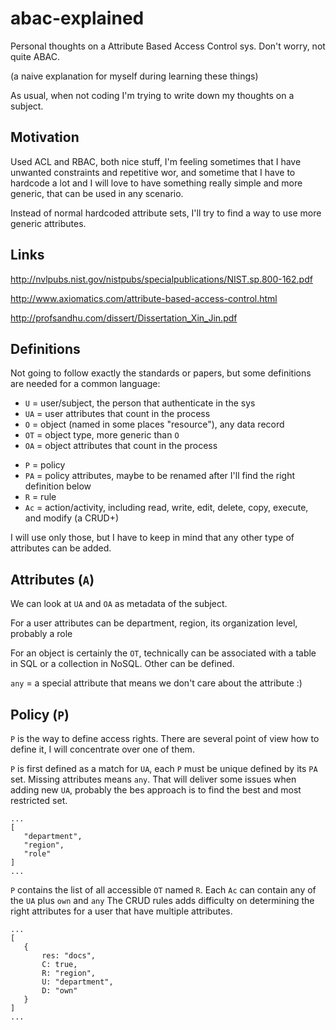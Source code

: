 # abac-explained
Personal thoughts on a Attribute Based Access Control sys. Don't worry, not quite ABAC.

(a naive explanation for myself during learning these things)

As usual, when not coding I'm trying to write down my thoughts on a subject.
 
## Motivation 
 
 Used ACL and RBAC, both nice stuff, I'm feeling sometimes that I have unwanted constraints and repetitive wor, and sometime that I have to hardcode a lot and I will love to have something really simple and more generic, that can be used in any scenario.
 
 Instead of normal hardcoded attribute sets, I'll try to find a way to use more generic attributes.
 
## Links
 
http://nvlpubs.nist.gov/nistpubs/specialpublications/NIST.sp.800-162.pdf

http://www.axiomatics.com/attribute-based-access-control.html

http://profsandhu.com/dissert/Dissertation_Xin_Jin.pdf

## Definitions

Not going to follow exactly the standards or papers, but some definitions are needed for a common language:
 - `U` = user/subject, the person that authenticate in the sys
 - `UA` = user attributes that count in the process
 - `O` = object (named in some places "resource"), any data record
 - `OT` = object type, more generic than `O`
 - `OA` = object attributes that count in the process
 <!--- `E` = environment/scope-->
 <!--- `EA` = environment attributes-->
 - `P` = policy
 - `PA` = policy attributes, maybe to be renamed after I'll find the right definition below
 - `R` = rule
 - `Ac` = action/activity, including read, write, edit, delete, copy, execute, and modify (a CRUD+)  
  
I will use only those, but I have to keep in mind that any other type of attributes can be added.

## Attributes (`A`)

 We can look at `UA` and `OA` as metadata of the subject.

 For a user attributes can be department, region, its organization level, probably a role
 
 For an object is certainly the `OT`, technically can be associated with a table in SQL or a collection in NoSQL.
 Other can be defined.
 
  `any` = a special attribute that means we don't care about the attribute :) 
 
## Policy (`P`)
 
 `P` is the way to define access rights. There are several point of view how to define it, I will concentrate over one of them.
 
 `P` is first defined as a match for `UA`, each `P` must be unique defined by its `PA` set. 
 Missing attributes means `any`. That will deliver some issues when adding new `UA`, probably the bes approach is to find the best and most restricted set.

 ```
 ...
 [
    "department",
    "region",
    "role"
 ]
 ...
 ```

 `P` contains the list of all accessible `OT` named `R`. Each `Ac` can contain any of the `UA` plus `own` and `any`
 The CRUD rules adds difficulty on determining the right attributes for a user that have multiple attributes. 
   
 ```
 ...
 [
    { 
        res: "docs",
        C: true,
        R: "region",
        U: "department",
        D: "own"
    }
 ]
 ...
 ```
 
 
 